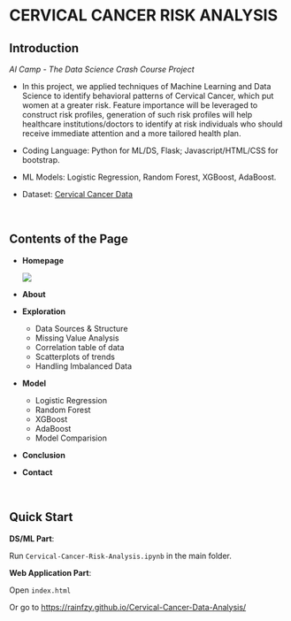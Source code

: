 # CERVICAL CANCER RISK ANALYSIS
## Introduction

*AI Camp - The Data Science Crash Course Project*

- In this project, we applied techniques of Machine Learning and Data Science to identify behavioral patterns of Cervical Cancer, which put women at a greater risk. Feature importance will be leveraged to construct risk profiles, generation of such risk profiles will help healthcare institutions/doctors to identify at risk individuals who should receive immediate attention and a more tailored health plan.

- Coding Language: Python for ML/DS, Flask; Javascript/HTML/CSS for bootstrap.

- ML Models: Logistic Regression, Random Forest, XGBoost, AdaBoost.

- Dataset: [Cervical Cancer Data](https://www.openml.org/search?type=data&sort=runs&id=42912&status=active)

  ​


## Contents of the Page

- **Homepage**

  ![](static/images/homepage.png)


- **About**

- **Exploration**

  - Data Sources & Structure
  - Missing Value Analysis
  - Correlation table of data
  - Scatterplots of trends
  - Handling Imbalanced Data

- **Model**

  - Logistic Regression
  - Random Forest
  - XGBoost
  - AdaBoost
  - Model Comparision

- **Conclusion**

- **Contact**

  ​

## Quick Start
**DS/ML Part**: 

Run `Cervical-Cancer-Risk-Analysis.ipynb` in the main folder.

**Web Application Part**: 

Open `index.html`

Or go to [<https://rainfzy.github.io/Cervical-Cancer-Data-Analysis/>](https://rainfzy.github.io/Cervical-Cancer-Data-Analysis/)